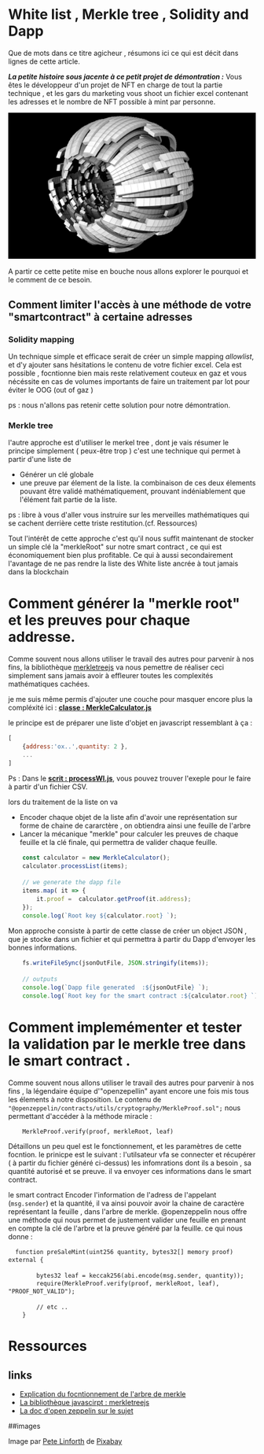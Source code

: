 # White list , Merkle tree , Solidity and Dapp

Que de mots dans ce titre  agicheur  , résumons ici ce qui est décit dans lignes de cette article.

**_La petite histoire sous jacente à ce petit projet de démontration :_** 
Vous êtes le développeur d'un projet de NFT en charge de tout la partie technique , et les gars du marketing vous shoot un fichier 
excel contenant les adresses et le nombre de NFT  possible à mint par personne.

![This is an image](./mdimages/math.jpg)


A partir ce cette petite mise en bouche nous allons explorer le pourquoi et le comment de ce besoin.




## Comment limiter l'accès à une méthode de votre "smartcontract" à certaine adresses

### Solidity mapping 
Un technique simple et efficace serait de créer un simple mapping _allowlist_, et d'y ajouter sans hésitations le contenu de votre fichier excel. 
Cela est possible , focntionne bien mais reste relativement couteux en gaz et vous nécéssite en cas de volumes importants de faire un traitement par lot pour éviter le OOG (out of gaz )

ps : nous n'allons pas retenir cette solution pour notre démontration.

### Merkle tree

l'autre approche est d'utiliser le merkel tree , dont je vais résumer le principe simplement ( peux-être trop )
c'est une technique qui permet à partir d'une liste de
- Générer un clé globale
- une preuve par élement de la liste.
la combinaison de ces deux élements pouvant être validé mathématiquement, prouvant indéniablement que l'élément fait partie de la liste.

ps : libre à vous d'aller vous instruire sur les merveilles mathématiques qui se cachent  derrière cette triste restitution.(cf. Ressources)

Tout l'intérêt de cette approche c'est qu'il nous suffit maintenant de stocker un simple clé la "merkleRoot" sur notre smart contract ,
ce qui est économiquement bien plus profitable.
Ce qui à aussi  secondairement l'avantage de ne pas rendre la liste des White liste ancrée à tout jamais dans la blockchain

# Comment générer la "merkle root" et les preuves pour chaque addresse. 

Comme souvent nous allons utiliser le travail des autres pour parvenir à nos fins, la bibliothèque [merkletreejs](https://github.com/miguelmota/merkletreejs)
va nous pemettre de réaliser ceci simplement sans jamais avoir à effleurer toutes les complexités mathématiques cachées.

je me suis même permis d'ajouter une couche pour masquer encore plus la compléxité  ici : **[classe : MerkleCalculator.js](./scripts/MerkleCalculator.js)**

le principe est de préparer une liste d'objet en javascript ressemblant à ça :
```javascript
[
    {address:'ox..',quantity: 2 },
    ...
]
```
Ps : Dans le **[ scrit : processWl.js](./scripts/processWl.js)**, vous pouvez trouver l'exeple pour le faire à partir d'un fichier CSV.

lors du traitement de la liste on va 
- Encoder chaque objet de la liste afin d'avoir une représentation sur forme de chaine de cararctère , on obtiendra ainsi une feuille de l'arbre
- Lancer la mécanique "merkle" pour calculer les preuves de chaque feuille  et la clé finale, qui permettra de valider chaque feuille.

```javascript
    const calculator = new MerkleCalculator();
    calculator.processList(items);
    
    // we generate the dapp file
    items.map( it => {
        it.proof =  calculator.getProof(it.address);
    });
    console.log(`Root key ${calculator.root} `);
```

Mon approche consiste à partir de cette classe de créer un object JSON , que je stocke dans un fichier et qui permettra à partir du Dapp d'envoyer les 
bonnes informations. 
```javascript
    fs.writeFileSync(jsonOutFile, JSON.stringify(items));

    // outputs
    console.log(`Dapp file generated  :${jsonOutFile} `);
    console.log(`Root key for the smart contract :${calculator.root} `);
```

# Comment implemémenter et tester la validation par le merkle tree dans le smart contract .

Comme souvent nous allons utiliser le travail des autres pour parvenir à nos fins , la légendaire équipe d'"openzepellin" ayant encore une fois mis tous les élements à notre disposition.
Le contenu  de  ``` "@openzeppelin/contracts/utils/cryptography/MerkleProof.sol"; ``` nous permettant d'accéder à la méthode miracle : 

```solidity
    MerkleProof.verify(proof, merkleRoot, leaf)
```

Détaillons un peu quel est le fonctionnement, et les paramètres de cette focntion. 
le prinicpe est le suivant : 
l'utilsateur vfa se connecter et récupérer ( à partir du fichier généré ci-dessus) les infomrations dont ils a besoin , sa quantité autorisé et se preuve.
il va envoyer ces informations dans le smart contract. 

le smart contract Encoder l'information de l'adress de l'appelant (``` msg.sender ```) et la quantité, il va ainsi pouvoir avoir la chaine de caractère représentant la  feuille , dans l'arbre de merkle.
@openzeppelin nous offre une méthode qui nous permet de justement valider une feuille en prenant en compte la clé de l'arbre et la preuve généré par la feuille. 
ce qui nous donne : 

```solidity
  function preSaleMint(uint256 quantity, bytes32[] memory proof) external {

        bytes32 leaf = keccak256(abi.encode(msg.sender, quantity));
        require(MerkleProof.verify(proof, merkleRoot, leaf), "PROOF_NOT_VALID");
        
        // etc .. 
    }
```


# Ressources 

## links 


- [Explication du focntionnement de l'arbre de merkle](https://brilliant.org/wiki/merkle-tree/)
- [La bibliothèque javascirpt : merkletreejs](https://www.npmjs.com/package/merkletreejs)
- [La doc d'open zeppelin sur le sujet](https://docs.openzeppelin.com/contracts/3.x/api/cryptography)


##images 

Image par <a href="https://pixabay.com/fr/users/thedigitalartist-202249/?utm_source=link-attribution&amp;utm_medium=referral&amp;utm_campaign=image&amp;utm_content=1777917">Pete Linforth</a> de <a href="https://pixabay.com/fr/?utm_source=link-attribution&amp;utm_medium=referral&amp;utm_campaign=image&amp;utm_content=1777917">Pixabay</a>